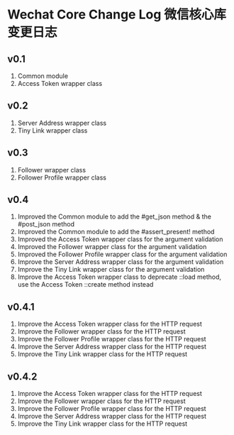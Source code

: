 # Wechat Core Change Log 微信核心库变更日志

## v0.1
1. Common module
2. Access Token wrapper class

## v0.2
1. Server Address wrapper class
2. Tiny Link wrapper class

## v0.3
1. Follower wrapper class
2. Follower Profile wrapper class

## v0.4
1. Improved the Common module to add the #get_json method & the #post_json method
2. Improved the Common module to add the #assert_present! method
3. Improved the Access Token wrapper class for the argument validation
4. Improved the Follower wrapper class for the argument validation
5. Improved the Follower Profile wrapper class for the argument validation
6. Improve the Server Address wrapper class for the argument validation
7. Improve the Tiny Link wrapper class for the argument validation
8. Improve the Access Token wrapper class to deprecate ::load method, use the Access Token ::create method instead

## v0.4.1
1. Improve the Access Token wrapper class for the HTTP request
2. Improve the Follower wrapper class for the HTTP request
3. Improve the Follower Profile wrapper class for the HTTP request
4. Improve the Server Address wrapper class for the HTTP request
5. Improve the Tiny Link wrapper class for the HTTP request

## v0.4.2
1. Improve the Access Token wrapper class for the HTTP request
2. Improve the Follower wrapper class for the HTTP request
3. Improve the Follower Profile wrapper class for the HTTP request
4. Improve the Server Address wrapper class for the HTTP request
5. Improve the Tiny Link wrapper class for the HTTP request

